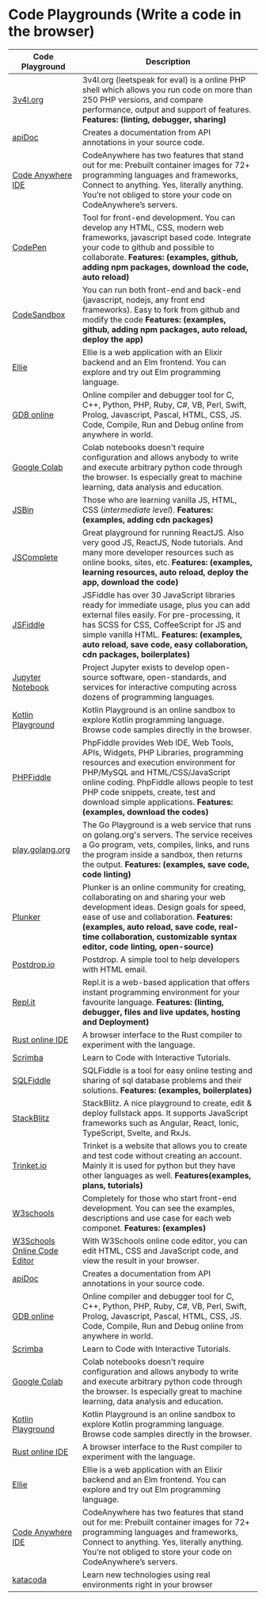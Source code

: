 # Code Playgrounds (Write a code in the browser)

| Code Playground | Description |
| --------------- | ----------- |
[3v4l.org](https://3v4l.org/) | 3v4l.org (leetspeak for eval) is a online PHP shell which allows you run code on more than 250 PHP versions, and compare performance, output and support of features. **Features: (linting, debugger, sharing)**
[apiDoc](https://apidocjs.com/) | Creates a documentation from API annotations in your source code.
[Code Anywhere IDE](https://codeanywhere.com/) | CodeAnywhere has two features that stand out for me: Prebuilt container images for 72+ programming languages and frameworks, Connect to anything. Yes, literally anything. You’re not obliged to store your code on CodeAnywhere’s servers. 
[CodePen](https://codepen.io/) | Tool for front-end development. You can develop any HTML, CSS, modern web frameworks, javascript based code. Integrate your code to github and possible to collaborate. **Features: (examples, github, adding npm packages, download the code, auto reload)**
[CodeSandbox](https://codesandbox.io/) | You can run both front-end and back-end (javascript, nodejs, any front end frameworks). Easy to fork from github and modify the code **Features: (examples, github, adding npm packages, auto reload, deploy the app)**
[Ellie](https://ellie-app.com/) | Ellie is a web application with an Elixir backend and an Elm frontend. You can explore and try out Elm programming language.
[GDB online](https://www.onlinegdb.com/) |  Online compiler and debugger tool for C, C++, Python, PHP, Ruby, C#, VB, Perl, Swift, Prolog, Javascript, Pascal, HTML, CSS, JS. Code, Compile, Run and Debug online from anywhere in world.
[Google Colab](https://colab.research.google.com/) | Colab notebooks doesn't require configuration and allows anybody to write and execute arbitrary python code through the browser. Is especially great to machine learning, data analysis and education.
[JSBin](https://jsbin.com/) | Those who are learning vanilla JS, HTML, CSS (_intermediate level_). **Features: (examples, adding cdn packages)**
[JSComplete](https://jscomplete.com/) | Great playground for running ReactJS. Also very good JS, ReactJS, Node tutorials. And many more developer resources such as online books, sites, etc. **Features: (examples, learning resources, auto reload, deploy the app, download the code)**
[JSFiddle](https://jsfiddle.net/) | JSFiddle has over 30 JavaScript libraries ready for immediate usage, plus you can add external files easily. For pre-processing, it has SCSS for CSS, CoffeeScript for JS and simple vanilla HTML. **Features: (examples, auto reload, save code, easy collaboration, cdn packages, boilerplates)**
[Jupyter Notebook](https://jupyter.org/) | Project Jupyter exists to develop open-source software, open-standards, and services for interactive computing across dozens of programming languages.
[Kotlin Playground](https://play.kotlinlang.org/) | Kotlin Playground is an online sandbox to explore Kotlin programming language. Browse code samples directly in the browser.
[PHPFiddle](http://phpfiddle.org/) | PhpFiddle provides Web IDE, Web Tools, APIs, Widgets, PHP Libraries, programming resources and execution environment for PHP/MySQL and HTML/CSS/JavaScript online coding. PhpFiddle allows people to test PHP code snippets, create, test and download simple applications. **Features: (examples, download the codes)**
[play.golang.org](https://play.golang.org/) | The Go Playground is a web service that runs on golang.org's servers. The service receives a Go program, vets, compiles, links, and runs the program inside a sandbox, then returns the output. **Features: (examples, save code, code linting)**
[Plunker](https://plnkr.co/) | Plunker is an online community for creating, collaborating on and sharing your web development ideas. Design goals for speed, ease of use and collaboration. **Features: (examples, auto reload, save code, real-time collaboration, customizable syntax editor, code linting, open-source)**
[Postdrop.io](https://app.postdrop.io) | Postdrop. A simple tool to help developers with HTML email.
[Repl.it](https://repl.it/) | Repl.it is a web-based application that offers instant programming environment for your favourite language. **Features: (linting, debugger, files and live updates, hosting and Deployment)**
[Rust online IDE](https://play.rust-lang.org/) | A browser interface to the Rust compiler to experiment with the language.
[Scrimba](https://scrimba.com/) | Learn to Code with Interactive Tutorials.
[SQLFiddle](http://sqlfiddle.com/) | SQLFiddle is a tool for easy online testing and sharing of sql database problems and their solutions. **Features: (examples, boilerplates)**
[StackBlitz](https://stackblitz.com) | StackBlitz. A nice playground to create, edit & deploy fullstack apps. It supports JavaScript frameworks such as Angular, React, Ionic, TypeScript, Svelte, and RxJs.
[Trinket.io](https://trinket.io/) | Trinket is a website that allows you to create and test code without creating an account. Mainly it is used for python but they have other languages as well. **Features(examples, plans, tutorials)**
[W3schools](https://www.w3schools.com/) | Completely for those who start front-end development. You can see the examples, descriptions and use case for each web componet. **Features: (examples)**
[W3Schools Online Code Editor](https://www.w3schools.com/tryit/) | With W3Schools online code editor, you can edit HTML, CSS and JavaScript code, and view the result in your browser.
[apiDoc](https://apidocjs.com/) | Creates a documentation from API annotations in your source code.
[GDB online](https://www.onlinegdb.com/) |  Online compiler and debugger tool for C, C++, Python, PHP, Ruby, C#, VB, Perl, Swift, Prolog, Javascript, Pascal, HTML, CSS, JS. Code, Compile, Run and Debug online from anywhere in world.
[Scrimba](https://scrimba.com/) | Learn to Code with Interactive Tutorials.
[Google Colab](https://colab.research.google.com/) | Colab notebooks doesn't require configuration and allows anybody to write and execute arbitrary python code through the browser. Is especially great to machine learning, data analysis and education.
[Kotlin Playground](https://play.kotlinlang.org/) | Kotlin Playground is an online sandbox to explore Kotlin programming language. Browse code samples directly in the browser.
[Rust online IDE](https://play.rust-lang.org/) | A browser interface to the Rust compiler to experiment with the language.
[Ellie](https://ellie-app.com/) | Ellie is a web application with an Elixir backend and an Elm frontend. You can explore and try out Elm programming language.
[Code Anywhere IDE](https://codeanywhere.com/) | CodeAnywhere has two features that stand out for me: Prebuilt container images for 72+ programming languages and frameworks, Connect to anything. Yes, literally anything. You’re not obliged to store your code on CodeAnywhere’s servers. 
[katacoda](https://www.katacoda.com/) | Learn new technologies using real environments right in your browser 

